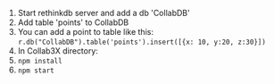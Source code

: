 1. Start rethinkdb server and add a db 'CollabDB'
2. Add table 'points' to CollabDB
3. You can add a point to table like this: ```r.db("CollabDB").table('points').insert([{x: 10, y:20, z:30}])```
4. In Collab3X directory: 
5. ```npm install```
6. ```npm start```
